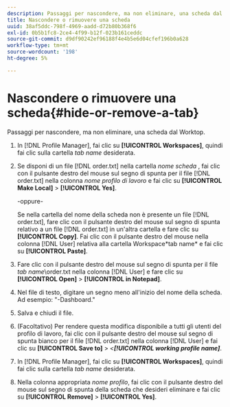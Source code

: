 ```yaml
---
description: Passaggi per nascondere, ma non eliminare, una scheda dal Worktop.
title: Nascondere o rimuovere una scheda
uuid: 38af5ddc-798f-4969-aadd-d72b80b368f6
exl-id: 0b5b1fc8-2ce4-4f99-b12f-023b161ceddc
source-git-commit: d9df90242ef96188f4e4b5e6d04cfef196b0a628
workflow-type: tm+mt
source-wordcount: '198'
ht-degree: 5%

---
```


# Nascondere o rimuovere una scheda{#hide-or-remove-a-tab}

Passaggi per nascondere, ma non eliminare, una scheda dal Worktop.

1. In [!DNL Profile Manager], fai clic su **[!UICONTROL Workspaces]**, quindi fai clic sulla cartella *tab name* desiderata.
1. Se disponi di un file [!DNL order.txt] nella cartella *nome scheda* , fai clic con il pulsante destro del mouse sul segno di spunta per il file [!DNL order.txt] nella colonna *nome profilo di lavoro* e fai clic su **[!UICONTROL Make Local]** > **[!UICONTROL Yes]**.

   -oppure-

   Se nella cartella del nome della scheda non è presente un file [!DNL order.txt], fare clic con il pulsante destro del mouse sul segno di spunta relativo a un file [!DNL order.txt] in un&#39;altra cartella e fare clic su **[!UICONTROL Copy]**. Fai clic con il pulsante destro del mouse nella colonna [!DNL User] relativa alla cartella Workspace\*tab name* e fai clic su **[!UICONTROL Paste]**.

1. Fare clic con il pulsante destro del mouse sul segno di spunta per il file *tab name*\order.txt nella colonna [!DNL User] e fare clic su **[!UICONTROL Open]** > **[!UICONTROL in Notepad]**.
1. Nel file di testo, digitare un segno meno all&#39;inizio del nome della scheda. Ad esempio: &quot;-Dashboard.&quot;
1. Salva e chiudi il file.
1. (Facoltativo) Per rendere questa modifica disponibile a tutti gli utenti del profilo di lavoro, fai clic con il pulsante destro del mouse sul segno di spunta bianco per il file [!DNL order.txt] nella colonna [!DNL User] e fai clic su **[!UICONTROL Save to]** > *&lt;**[!UICONTROL working profile name]***.

1. In [!DNL Profile Manager], fai clic su **[!UICONTROL Workspaces]**, quindi fai clic sulla cartella *tab name* desiderata.
1. Nella colonna appropriata *nome profilo*, fai clic con il pulsante destro del mouse sul segno di spunta della scheda che desideri eliminare e fai clic su **[!UICONTROL Remove]** > **[!UICONTROL Yes]**.
